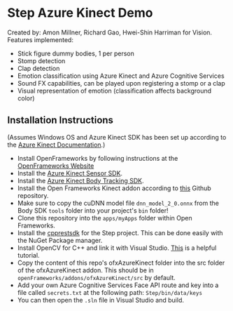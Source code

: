 # Step Azure Kinect Demo
Created by: Amon Millner, Richard Gao, Hwei-Shin Harriman for Vision.  
Features implemented:  
* Stick figure dummy bodies, 1 per person
* Stomp detection
* Clap detection
* Emotion classification using Azure Kinect and Azure Cognitive Services
* Sound FX capabilities, can be played upon registering a stomp or a clap
* Visual representation of emotion (classification affects background color)

## Installation Instructions
(Assumes Windows OS and Azure Kinect SDK has been set up according to the [Azure Kinect Documentation](https://docs.microsoft.com/en-us/azure/kinect-dk/set-up-azure-kinect-dk).)  
* Install OpenFrameworks by following instructions at the [OpenFrameworks Website](https://openframeworks.cc/setup/vs/)
* Install the [Azure Kinect Sensor SDK](https://docs.microsoft.com/en-us/azure/Kinect-dk/sensor-sdk-download).
* Install the [Azure Kinect Body Tracking SDK](https://docs.microsoft.com/en-us/azure/Kinect-dk/body-sdk-download).
* Install the Open Frameworks Kinect addon according to [this](https://github.com/prisonerjohn/ofxAzureKinect) Github repository.
* Make sure to copy the cuDNN model file `dnn_model_2_0.onnx` from the Body SDK `tools` folder into your project's `bin` folder!
* Clone this repository into the `apps/myApps` folder within Open Frameworks.
* Install the [cpprestsdk](https://github.com/microsoft/cpprestsdk) for the Step project. This can be done easily with the NuGet Package manager.
* Install OpenCV for C++ and link it with Visual Studio. [This](https://www.deciphertechnic.com/install-opencv-with-visual-studio/) is a helpful tutorial.
* Copy the content of this repo's ofxAzureKinect folder into the src folder of the ofxAzureKinect addon. This should be in `openFrameworks/addons/ofxAzureKinect/src` by default.
* Add your own Azure Cognitive Services Face API route and key into a file called `secrets.txt` at the following path: `Step/bin/data/keys`
* You can then open the `.sln` file in Visual Studio and build. 
